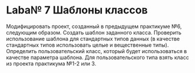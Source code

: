 # Laba№ 7 Шаблоны классов
Модифицировать проект, созданный в предыдущем практикуме №6, следующим образом. Создать шаблон заданного класса. Проверить использование шаблона для стандартных типов данных (в качестве стандартных типов использовать целые и вещественные типы). Определить пользовательский класс, который будет использоваться в качестве параметра шаблона. Для пользовательского типа взять класс из проекта практикума №1-2 или 3.
